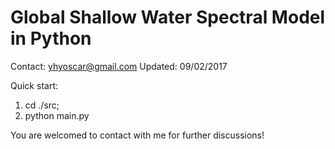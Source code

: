 # Global Shallow Water Spectral Model in Python

Contact: yhyoscar@gmail.com
Updated: 09/02/2017

Quick start:
1. cd ./src;
2. python main.py

You are welcomed to contact with me for further discussions!


